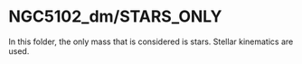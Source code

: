 # NGC5102_dm/STARS_ONLY

In this folder, the only mass that is considered is stars. Stellar kinematics are used.